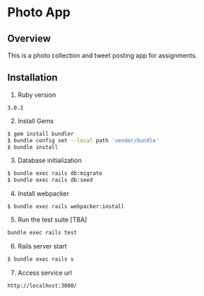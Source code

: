 # Photo App

## Overview

This is a photo collection and tweet posting app for assignments.

## Installation

1. Ruby version
```
3.0.2
```
2. Install Gems
```bash
$ gem install bundler
$ bundle config set --local path 'vendor/bundle'
$ bundle install
```
3. Database initialization
```bash
$ bundle exec rails db:migrate
$ bundle exec rails db:seed
```
4. Install webpacker
```
$ bundle exec rails webpacker:install
```
5. Run the test suite [TBA]
```bash
bundle exec rails test
```
6. Rails server start
```bash
$ bundle exec rails s
```
7. Access service url
```
http://localhost:3000/
```
